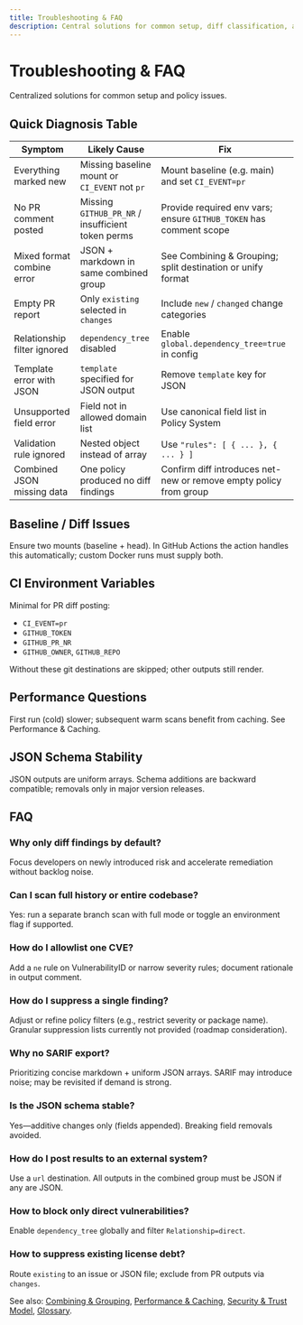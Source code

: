 ```yaml
---
title: Troubleshooting & FAQ
description: Central solutions for common setup, diff classification, and output configuration issues in Codeward.
---
```


# Troubleshooting & FAQ

Centralized solutions for common setup and policy issues.

## Quick Diagnosis Table
| Symptom | Likely Cause | Fix |
|---------|--------------|-----|
| Everything marked new | Missing baseline mount or `CI_EVENT` not `pr` | Mount baseline (e.g. main) and set `CI_EVENT=pr` |
| No PR comment posted | Missing `GITHUB_PR_NR` / insufficient token perms | Provide required env vars; ensure `GITHUB_TOKEN` has comment scope |
| Mixed format combine error | JSON + markdown in same combined group | See Combining & Grouping; split destination or unify format |
| Empty PR report | Only `existing` selected in `changes` | Include `new` / `changed` change categories |
| Relationship filter ignored | `dependency_tree` disabled | Enable `global.dependency_tree=true` in config |
| Template error with JSON | `template` specified for JSON output | Remove `template` key for JSON |
| Unsupported field error | Field not in allowed domain list | Use canonical field list in Policy System |
| Validation rule ignored | Nested object instead of array | Use `"rules": [ { ... }, { ... } ]` |
| Combined JSON missing data | One policy produced no diff findings | Confirm diff introduces net-new or remove empty policy from group |

## Baseline / Diff Issues
Ensure two mounts (baseline + head). In GitHub Actions the action handles this automatically; custom Docker runs must supply both.

## CI Environment Variables
Minimal for PR diff posting:
- `CI_EVENT=pr`
- `GITHUB_TOKEN`
- `GITHUB_PR_NR`
- `GITHUB_OWNER`, `GITHUB_REPO`

Without these git destinations are skipped; other outputs still render.

## Performance Questions
First run (cold) slower; subsequent warm scans benefit from caching. See Performance & Caching.

## JSON Schema Stability
JSON outputs are uniform arrays. Schema additions are backward compatible; removals only in major version releases.

## FAQ
### Why only diff findings by default?
Focus developers on newly introduced risk and accelerate remediation without backlog noise.
### Can I scan full history or entire codebase?
Yes: run a separate branch scan with full mode or toggle an environment flag if supported.
### How do I allowlist one CVE?
Add a `ne` rule on VulnerabilityID or narrow severity rules; document rationale in output comment.
### How do I suppress a single finding?
Adjust or refine policy filters (e.g., restrict severity or package name). Granular suppression lists currently not provided (roadmap consideration).
### Why no SARIF export?
Prioritizing concise markdown + uniform JSON arrays. SARIF may introduce noise; may be revisited if demand is strong.
### Is the JSON schema stable?
Yes—additive changes only (fields appended). Breaking field removals avoided.
### How do I post results to an external system?
Use a `url` destination. All outputs in the combined group must be JSON if any are JSON.
### How to block only direct vulnerabilities?
Enable `dependency_tree` globally and filter `Relationship=direct`.
### How to suppress existing license debt?
Route `existing` to an issue or JSON file; exclude from PR outputs via `changes`.

See also: [Combining & Grouping](../output/combining-grouping.md), [Performance & Caching](performance-caching.md), [Security & Trust Model](security-trust-model.md), [Glossary](../concepts/glossary.md).
